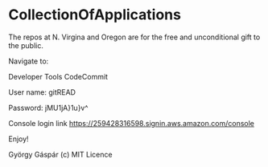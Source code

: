 # CollectionOfApplications

The repos at N. Virgina and Oregon are for the free and unconditional gift to the public.

Navigate to:

Developer Tools
  CodeCommit

User name: 
gitREAD

Password:
jMU1jA}1u}v^

Console login link
https://259428316598.signin.aws.amazon.com/console

Enjoy!

György Gáspár (c) MIT Licence

